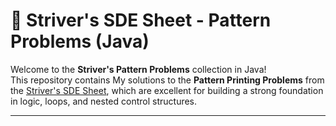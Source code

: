 # 🧠 Striver's SDE Sheet - Pattern Problems (Java)

Welcome to the **Striver's Pattern Problems** collection in Java!  
This repository contains My  solutions to the **Pattern Printing Problems** from the [Striver's SDE Sheet](https://takeuforward.org/interviews/strivers-sde-sheet-top-coding-interview-problems/), which are excellent for building a strong foundation in logic, loops, and nested control structures.

---


